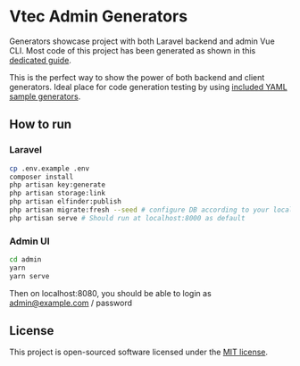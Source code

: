 # Vtec Admin Generators

Generators showcase project with both Laravel backend and admin Vue CLI. Most code of this project has been generated as shown in this [dedicated guide](https://vtec.okami101.io/guide/generators.html).

This is the perfect way to show the power of both backend and client generators. Ideal place for code generation testing by using [included YAML sample generators](admin/generators).

## How to run

### Laravel

```bash
cp .env.example .env
composer install
php artisan key:generate
php artisan storage:link
php artisan elfinder:publish
php artisan migrate:fresh --seed # configure DB according to your local before inside .env
php artisan serve # Should run at localhost:8000 as default
```

### Admin UI

```bash
cd admin
yarn
yarn serve
```

Then on localhost:8080, you should be able to login as admin@example.com / password

## License

This project is open-sourced software licensed under the [MIT license](https://adr1enbe4udou1n.mit-license.org).
